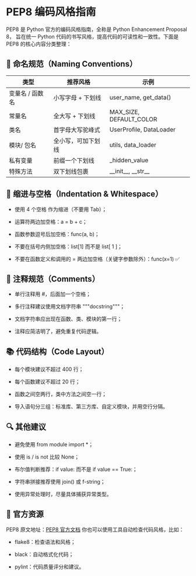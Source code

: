 # PEP8 编码风格指南

PEP8 是 Python 官方的编码风格指南，全称是 Python Enhancement Proposal 8，
旨在统一 Python 代码的书写风格，提高代码的可读性和一致性。下面是 PEP8 的核心内容分类整理：

## 🧠 命名规范（Naming Conventions）
|类型|	推荐风格| 	示例                         |
|----| -------- |-----------------------------|
|变量名 / 函数名|	小写字母 + 下划线	| user_name, get_data()       |
|常量名|	全大写 + 下划线| 	MAX_SIZE, DEFAULT_COLOR    |
|类名|	首字母大写驼峰式| 	UserProfile, DataLoader    |
|模块/ 包名| 	全小写，可加下划线| 	utils, data_loader         |
|私有变量|	前缀一个下划线	| _hidden_value               |
|特殊方法|	双下划线包裹| \_\_init\_\_, \_\_str\_\_ |

## 📏 缩进与空格（Indentation & Whitespace）
- 使用 4 个空格 作为缩进（不要用 Tab）；

- 运算符两边加空格：a = b + c；

- 函数参数逗号后加空格：func(a, b)；

- 不要在括号内侧加空格：list[1] 而不是 list[ 1 ]；

- 不要在函数定义和调用的 = 两边加空格（关键字参数除外）：func(x=1) ✅


## 📄 注释规范（Comments）
- 单行注释用 #，后面加一个空格；

- 多行注释建议使用文档字符串 """docstring"""；

- 文档字符串应出现在函数、类、模块的第一行；

- 注释应简洁明了，避免重复代码逻辑。

## 📚 代码结构（Code Layout）
- 每个模块建议不超过 400 行；

- 每个函数建议不超过 20 行；

- 函数之间空两行，类中方法之间空一行；

- 导入语句分三组：标准库、第三方库、自定义模块，并用空行分隔。

## 🔍 其他建议
- 避免使用 from module import *；

- 使用 is / is not 比较 None；

- 布尔值判断推荐：if value: 而不是 if value == True:；

- 字符串拼接推荐使用 join() 或 f-string；

- 使用异常处理时，尽量具体捕获异常类型。

## 📘 官方资源
PEP8 原文地址：[PEP8 官方文档](https://peps.python.org/pep-0008/) 你也可以使用工具自动检查代码风格，比如：

- flake8：检查语法和风格；

- black：自动格式化代码；

- pylint：代码质量评分和建议。